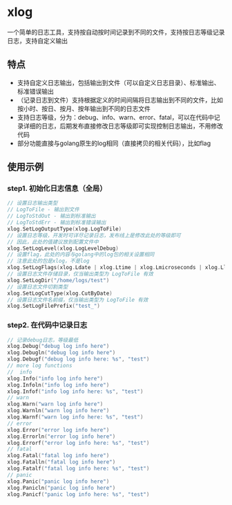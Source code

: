# xlog
一个简单的日志工具，支持按自动按时间记录到不同的文件，支持按日志等级记录日志，支持自定义输出

## 特点

* 支持自定义日志输出，包括输出到文件（可以自定义日志目录）、标准输出、标准错误输出
* （记录日志到文件）支持根据定义的时间间隔将日志输出到不同的文件，比如按小时、按日、按月、按年输出到不同的日志文件
* 支持日志等级，分为：debug、info、warn、error、fatal，可以在代码中记录详细的日志，后期发布直接修改日志等级即可实现控制日志输出，不用修改代码
* 部分功能直接与golang原生的log相同（直接拷贝的相关代码），比如flag

## 使用示例

### step1. 初始化日志信息（全局）

```go
// 设置日志输出类型
// LogToFile - 输出到文件
// LogToStdOut - 输出到标准输出
// LogToStdErr - 输出到标准错误输出
xlog.SetLogOutputType(xlog.LogToFile)
// 设置日志等级，开发时可详尽记录日志，发布线上是修改此处的等级即可
// 因此，此处的值建议放到配置文件中
xlog.SetLogLevel(xlog.LogLevelDebug)
// 设置flag，此处的内容与golang中的log包的相关设置相同
// 注意此处的包是xlog，不是log
xlog.SetLogFlags(xlog.Ldate | xlog.Ltime | xlog.Lmicroseconds | xlog.Llongfile)
// 设置日志文件存储目录，仅当输出类型为 LogToFile 有效
xlog.SetLogDir("/home/logs/test")
// 设置日志文件切割类型
xlog.SetLogCutType(xlog.CutByDate)
// 设置日志文件名前缀，仅当输出类型为 LogToFile 有效
xlog.SetLogFilePrefix("test_")
```

### step2. 在代码中记录日志

```go
// 记录debug日志，等级最低
xlog.Debug("debug log info here")
xlog.Debugln("debug log info here")
xlog.Debugf("debug log info here: %s", "test")
// more log functions
//  info
xlog.Info("info log info here")
xlog.Infoln("info log info here")
xlog.Infof("info log info here: %s", "test")
// warn
xlog.Warn("warn log info here")
xlog.Warnln("warn log info here")
xlog.Warnf("warn log info here: %s", "test")
// error
xlog.Error("error log info here")
xlog.Errorln("error log info here")
xlog.Errorf("error log info here: %s", "test")
// fatal
xlog.Fatal("fatal log info here")
xlog.Fatalln("fatal log info here")
xlog.Fatalf("fatal log info here: %s", "test")
// panic
xlog.Panic("panic log info here")
xlog.Panicln("panic log info here")
xlog.Panicf("panic log info here: %s", "test")
```